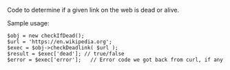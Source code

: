 Code to determine if a given link on the web is dead or alive.

Sample usage:
```
$obj = new checkIfDead();
$url = 'https://en.wikipedia.org';
$exec = $obj->checkDeadlink( $url );
$result = $exec['dead']; // true/false
$error = $exec['error'];   // Error code we got back from curl, if any
```

